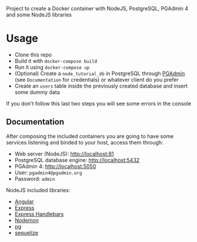 Project to create a Docker container with NodeJS, PostgreSQL, PGAdmin 4 and some NodeJS libraries

# Usage

* Clone this repo
* Build it with `docker-compose build`
* Run it using `docker-compose up`
* (Optional) Create a `node_tutorial_db` in PostgreSQL through [PGAdmin](http://localhost:5050) (see `Documentation` for credentials) or whatever client do you prefer
 * Create an `users` table inside the previously created database and insert some dummy data

If you don't follow this last two steps you will see some errors in the console

## Documentation

After composing the included containers you are going to have some services listening and binded to your host, access them through:

* Web server (NodeJS): [http://localhost:81](http://localhost:81)
* PostgreSQL database engine:  [http://localhost:5432](http://localhost:5432)
* PGAdmin 4: [http://localhost:5050](http://localhost:5050)
 * User: `pgadmin4@pgadmin.org`
 * Password: `admin`

NodeJS included libraries:

* [Angular](https://www.npmjs.com/package/angular)
* [Express](https://www.npmjs.com/package/express)
* [Express Handlebars](https://www.npmjs.com/package/express-handlebars)
* [Nodemon](https://www.npmjs.com/package/nodemon)
* [pg](https://www.npmjs.com/package/pg)
* [sequelize](https://www.npmjs.com/package/sequelize)
